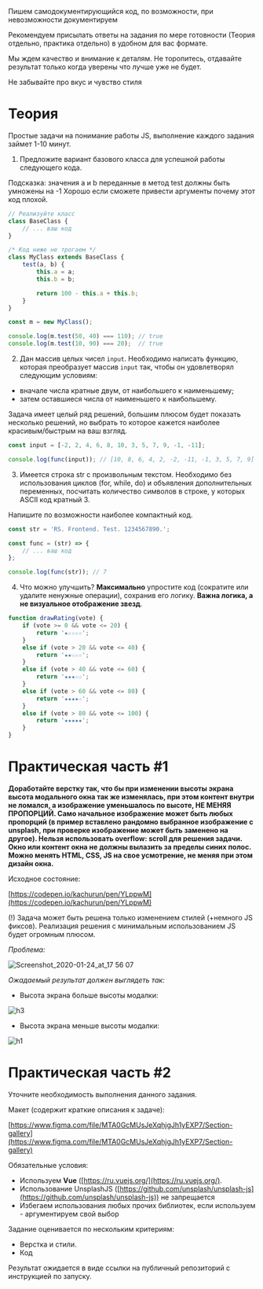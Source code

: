 Пишем самодокументирующийся код, по возможности, при невозможности документируем

Рекомендуем присылать ответы на задания по мере готовности (Теория отдельно, практика отдельно) в удобном для вас формате.

Мы ждем качество и внимание к деталям. Не торопитесь, отдавайте результат только когда уверены что лучше уже не будет.

Не забывайте про вкус и чувство стиля

# Теория

Простые задачи на понимание работы JS, выполнение каждого задания займет 1-10 минут.

1. Предложите вариант базового класса для успешной работы следующего кода. 

Подсказка: значения a и b переданные в метод test должны быть умножены на -1
Хорошо если сможете привести аргументы почему этот код плохой.

```javascript
// Реализуйте класс
class BaseClass {
    // ... ваш код
}

/* Код ниже не трогаем */
class MyClass extends BaseClass {
    test(a, b) {
        this.a = a;
        this.b = b;

        return 100 - this.a + this.b;
    }
}

const m = new MyClass();

console.log(m.test(50, 40) === 110); // true
console.log(m.test(10, 90) === 20);  // true
```

2. Дан массив целых чисел `input`. Необходимо написать функцию, которая преобразует массив `input` так, чтобы он удовлетворял следующим условиям:

- вначале числа кратные двум, от наибольшего к наименьшему;
- затем оставшиеся числа от наименьшего к наибольшему.

Задача имеет целый ряд решений, большим плюсом будет показать несколько решений, но выбрать то которое кажется наиболее красивым/быстрым на ваш взгляд.

```javascript
const input = [-2, 2, 4, 6, 8, 10, 3, 5, 7, 9, -1, -11];

console.log(func(input)); // [10, 8, 6, 4, 2, -2, -11, -1, 3, 5, 7, 9]
```

3. Имеется строка str с произвольным текстом. Необходимо без использования циклов (for, while, do) и объявления дополнительных переменных, посчитать количество символов в строке, у которых ASCII код кратный 3.

Напишите по возможности наиболее компактный код.

```javascript
const str = 'RS. Frontend. Test. 1234567890.';

const func = (str) => {
    // ... ваш код
};

console.log(func(str)); // 7
```

4. Что можно улучшить? **Максимально** упростите код (сократите или удалите ненужные операции), сохранив его логику. **Важна логика, а не визуальное отображение звезд**. 

```javascript
function drawRating(vote) {
    if (vote >= 0 && vote <= 20) {
        return '★☆☆☆☆';
    }
    else if (vote > 20 && vote <= 40) {
        return '★★☆☆☆';
    }
    else if (vote > 40 && vote <= 60) {
        return '★★★☆☆';
    }
    else if (vote > 60 && vote <= 80) {
        return '★★★★☆';
    }
    else if (vote > 80 && vote <= 100) {
        return '★★★★★';
    }
}
```

# Практическая часть #1

**Доработайте верстку так, что бы при изменении высоты экрана высота модального окна так же изменялась, при этом контент внутри не ломался, а изображение уменьшалось по высоте, НЕ МЕНЯЯ ПРОПОРЦИЙ. Само начальное изображение может быть любых пропорций (в пример вставлено рандомно выбранное изображение с unsplash, при проверке изображение может быть заменено на другое). Нельзя использовать overflow: scroll для решения задачи. Окно или контент окна не должны вылазить за пределы синих полос. Можно менять HTML, CSS, JS на свое усмотрение, не меняя при этом дизайн окна.**

Исходное состояние:

[https://codepen.io/kachurun/pen/YLppwM](https://codepen.io/kachurun/pen/YLppwM)

(!) Задача может быть решена только изменением стилей (+немного JS фиксов). Реализация решения с минимальным использованием JS будет огромным плюсом.

*Проблема:*

![Screenshot_2020-01-24_at_17 56 07](https://user-images.githubusercontent.com/1421259/117426196-ea075f80-af23-11eb-9cca-895c0d68618b.png)

*Ожадаемый результат должен выглядеть так:*

- Высота экрана больше высоты модалки:

![h3](https://user-images.githubusercontent.com/1421259/117426200-eb388c80-af23-11eb-9409-c6a9b257d31e.png)
- Высота экрана меньше высоты модалки:

![h1](https://user-images.githubusercontent.com/1421259/117426199-eb388c80-af23-11eb-9d28-139cd021e577.png)

# Практическая часть #2

Уточните необходимость выполнения данного задания. 

Макет (содержит краткие описания к задаче):

[https://www.figma.com/file/MTA0GcMUsJeXqhjgJh1yEXP7/Section-gallery](https://www.figma.com/file/MTA0GcMUsJeXqhjgJh1yEXP7/Section-gallery)

Обязательные условия:
- Используем **Vue** ([https://ru.vuejs.org/](https://ru.vuejs.org/).
- Использование UnsplashJS ([https://github.com/unsplash/unsplash-js](https://github.com/unsplash/unsplash-js)) не запрещается
- Избегаем использования любых прочих библиотек, если используем - аргументируем свой выбор

Задание оценивается по нескольким критериям:
- Верстка и стили.
- Код

Результат ожидается в виде ссылки на публичный репозиторий с инструкцией по запуску.
